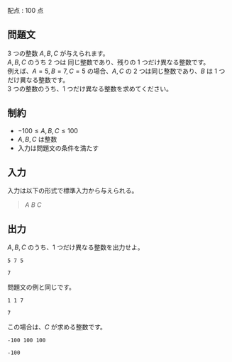 配点 : $100$ 点

## 問題文

$3$ つの整数 $A,B,C$ が与えられます。 <br>
$A,B,C$ のうち $2$ つは 同じ整数であり、残りの $1$ つだけ異なる整数です。 <br>
例えば、$A=5,B=7,C=5$ の場合、$A,C$ の $2$ つは同じ整数であり、$B$ は $1$ つだけ異なる整数です。 <br>
$3$ つの整数のうち、$1$ つだけ異なる整数を求めてください。   

## 制約

- $-100 \leq A,B,C \leq 100$
- $A,B,C$ は整数
- 入力は問題文の条件を満たす

## 入力

入力は以下の形式で標準入力から与えられる。  

> $A$ $B$ $C$

## 出力

$A,B,C$ のうち、$1$ つだけ異なる整数を出力せよ。

```input1
5 7 5
```

```output1
7
```

問題文の例と同じです。

```input2
1 1 7
```

```output2
7
```

この場合は、$C$ が求める整数です。

```input3
-100 100 100
```

```output3
-100
```